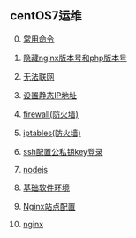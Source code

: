 ## centOS7运维

0. [常用命令](常用命令.md)

1. [隐藏nginx版本号和php版本号](隐藏nginx版本号和php版本号.md)

2. [无法联网](无法联网.md)

3. [设置静态IP地址](设置静态IP地址.md)

4. [firewall(防火墙)](firewall(防火墙).md)

5. [iptables(防火墙)](iptables(防火墙).md)

6. [ssh配置公私钥key登录](ssh配置公私钥key登录.md)

7. [nodejs](nodejs.md)

8. [基础软件环境](基础软件环境.md)

9. [Nginx站点配置](Nginx站点配置.md)

10. [nginx](nginx.md)


